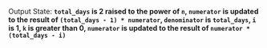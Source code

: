 Output State: **`total_days` is 2 raised to the power of `n`, `numerator` is updated to the result of `(total_days - 1) * numerator`, `denominator` is `total_days`, `i` is 1, `k` is greater than 0, `numerator` is updated to the result of `numerator * (total_days - i)`**